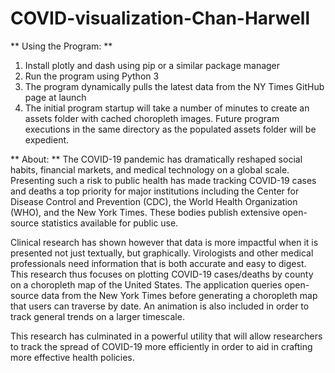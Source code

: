 # COVID-visualization-Chan-Harwell

** Using the Program: **
1. Install plotly and dash using pip or a similar package manager
2. Run the program using Python 3
3. The program dynamically pulls the latest data from the NY Times GitHub page at launch
4. The initial program startup will take a number of minutes to create an assets folder with cached choropleth images.
      Future program executions in the same directory as the populated assets folder will be expedient.



** About: **
The COVID-19 pandemic has dramatically reshaped social habits, financial markets, and medical technology on a global scale. 
Presenting such a risk to public health has made tracking COVID-19 cases and deaths a top priority for major institutions including 
the Center for Disease Control and Prevention (CDC), the World Health Organization (WHO), and the New York Times.
These bodies publish extensive open-source statistics available for public use. 

Clinical research has shown however that data is more impactful when it is presented not just textually, but graphically. 
Virologists and other medical professionals need information that is both accurate and easy to digest. 
This research thus focuses on plotting COVID-19 cases/deaths by county on a choropleth map of the United States. 
The application queries open-source data from the New York Times before generating a choropleth map that users can traverse by date.
An animation is also included in order to track general trends on a larger timescale. 

This research has culminated in a powerful utility that will allow researchers to track the spread of COVID-19 more efficiently in 
order to aid in crafting more effective health policies.
